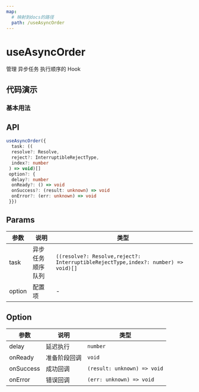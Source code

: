 ```yaml
---
map:
  # 映射到docs的路径
  path: /useAsyncOrder
---
```


# useAsyncOrder

管理 异步任务 执行顺序的 Hook

## 代码演示

### 基本用法

<demo src="useAsyncOrder/demo.vue"
  language="vue"
  title="基本用法"
  desc="3000ms出现第一个数据，2000ms后出现第二个数据"> </demo>

## API

```typescript
useAsyncOrder({
  task: ((
  resolve?: Resolve,
  reject?: InterruptibleRejectType,
  index?: number
 ) => void)[]
 option?: {
  delay?: number
  onReady?: () => void
  onSuccess?: (result: unknown) => void
  onError?: (err: unknown) => void
 }})
```

## Params

| 参数 | 说明 | 类型 |
| --- | --- | --- |
| task | 异步任务顺序队列 | `((resolve?: Resolve,reject?: InterruptibleRejectType,index?: number) => void)[]` |
| option | 配置项 | - |

## Option

| 参数      | 说明         | 类型                        |
| --------- | ------------ | --------------------------- |
| delay     | 延迟执行     | `number`                    |
| onReady   | 准备阶段回调 | `void`                      |
| onSuccess | 成功回调     | `(result: unknown) => void` |
| onError   | 错误回调     | `(err: unknown) => void`    |
